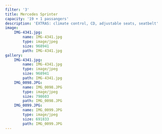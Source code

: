 ```yaml
---
filter: '3'
title: Mercedes Sprinter
capacity: '19 + 1 passangers'
description: 'EXTRAS: climate control, CD, adjustable seats, seatbelt'
image:
    IMG-4341.jpg:
        name: IMG-4341.jpg
        type: image/jpeg
        size: 968941
        path: IMG-4341.jpg
gallery:
    IMG-4341.jpg:
        name: IMG-4341.jpg
        type: image/jpeg
        size: 968941
        path: IMG-4341.jpg
    IMG_0098.JPG:
        name: IMG_0098.JPG
        type: image/jpeg
        size: 798603
        path: IMG_0098.JPG
    IMG_0099.JPG:
        name: IMG_0099.JPG
        type: image/jpeg
        size: 691833
        path: IMG_0099.JPG
---
```

